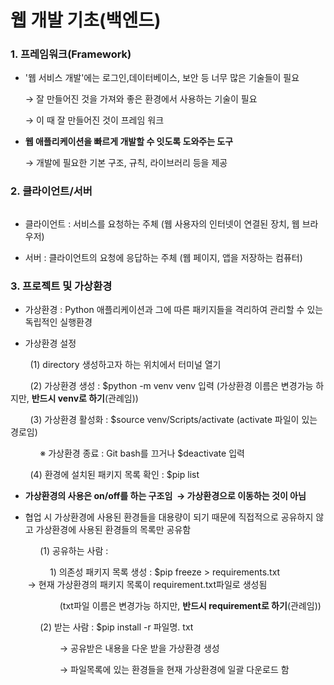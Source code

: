 # 웹 개발 기초(백엔드)

### 1. 프레임워크(Framework)

- '웹 서비스 개발'에는 로그인,데이터베이스, 보안 등 너무 많은 기술들이 필요 
  
  → 잘 만들어진 것을 가져와 좋은 환경에서 사용하는 기술이 필요
  
  → 이 때 잘 만들어진 것이 프레임 워크

- **웹 애플리케이션을 빠르게 개발할 수 잇도록 도와주는 도구**
  
  → 개발에 필요한 기본 구조, 규칙, 라이브러리 등을 제공



### 2. 클라이언트/서버

<img title="" src="file:///C:/Users/SSAFY/AppData/Roaming/marktext/images/2023-09-12-09-15-09-image.png" alt="" data-align="inline">



- 클라이언트 : 서비스를 요청하는 주체 (웹 사용자의 인터넷이 연결된 장치, 웹 브라우저)

- 서버 : 클라이언트의 요청에 응답하는 주체 (웹 페이지, 앱을 저장하는 컴퓨터)



### 3. 프로젝트 및 가상환경

- 가상환경 : Python 애플리케이션과 그에 따른 패키지들을 격리하여 관리할 수 있는 독립적인 실행환경

- 가상환경 설정

        (1)  directory 생성하고자 하는 위치에서 터미널 열기

        (2)  가상환경 생성 :  $python -m venv venv 입력 (가상환경 이름은 변경가능 하지만,  **반드시 venv로 하기**(관례임))

        (3) 가상환경 활성화 : $source venv/Scripts/activate (activate 파일이 있는 경로임)

            ※ 가상환경 종료 : Git bash를 끄거나 $deactivate 입력

        (4) 환경에 설치된 패키지 목록 확인 : $pip list



- **가상환경의 사용은 on/off를 하는 구조임  → 가상환경으로 이동하는 것이 아님**

- 협업 시 가상환경에 사용된 환경들을 대용량이 되기 때문에 직접적으로 공유하지 않고 가상환경에 사용된 환경들의 목록만 공유함

            (1) 공유하는 사람 : 

                1) 의존성 패키지 목록 생성 : $pip freeze > requirements.txt
                    → 현재 가상환경의 패키지 목록이 requirement.txt파일로 생성됨

                    (txt파일 이름은 변경가능 하지만, **반드시 requirement로 하기**(관례임))



            (2) 받는 사람 : $pip install -r 파일명. txt

                    → 공유받은 내용을 다운 받을 가상환경 생성

                    → 파일목록에 있는 환경들을 현재 가상환경에 일괄 다운로드 함
